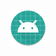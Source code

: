 <p align="center">
  <img src="https://github.com/guiguat/ORDR/raw/master/OrdrAdmin/android/app/src/main/res/mipmap-xxxhdpi/ic_launcher_round.png" alt="ORDR" style="max-width:100%" width="60"></img>
</p>
